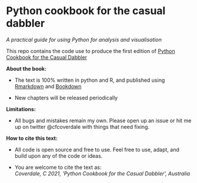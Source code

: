 # Python cookbook for the casual dabbler

*A practical guide for using Python for analysis and visualisation*

This repo contains the code use to produce the first edition of [Python Cookbook for the Casual Dabbler](https://charlescoverdale.github.io/pythoncasualdabbler/)

**About the book:**

-   The text is 100% written in python and R, and published using [Rmarkdown](https://rmarkdown.rstudio.com/) and [Bookdown](https://bookdown.org/)

-   New chapters will be released periodically

**Limitations:**

-   All bugs and mistakes remain my own. Please open up an issue or hit me up on twitter \@cfcoverdale with things that need fixing.

**How to cite this text:**

-   All code is open source and free to use. Feel free to use, adapt, and build upon any of the code or ideas.

-   You are welcome to cite the text as:  
    *Coverdale, C 2021, 'Python Cookbook for the Casual Dabbler', Australia*
